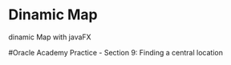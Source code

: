 # Dinamic Map
dinamic Map with javaFX

#Oracle Academy
Practice - Section 9: Finding a central location
